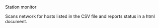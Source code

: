 Station monitor

Scans network for hosts listed in the CSV file and reports status in a html document.
